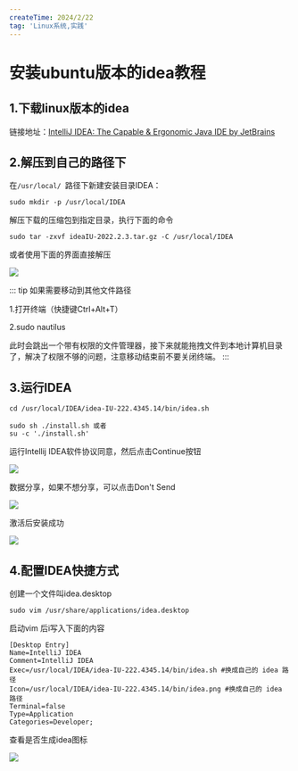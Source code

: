 ```yaml
---
createTime: 2024/2/22
tag: 'Linux系统,实践'
---
```

# 安装ubuntu版本的idea教程

## 1.下载linux版本的idea

链接地址：[IntelliJ IDEA: The Capable & Ergonomic Java IDE by JetBrains](https://www.jetbrains.com/idea/)

## 2.解压到自己的路径下

在`/usr/local/ `路径下新建安装目录IDEA：


```
sudo mkdir -p /usr/local/IDEA
```





解压下载的压缩包到指定目录，执行下面的命令 

```
sudo tar -zxvf ideaIU-2022.2.3.tar.gz -C /usr/local/IDEA
```


 或者使用下面的界面直接解压

 ![](https://img-blog.csdnimg.cn/4de20ff09cd4449aae1fcda35a8de897.png)

 
::: tip 如果需要移动到其他文件路径
 
 1.打开终端（快捷键Ctrl+Alt+T）

 2.sudo nautilus



此时会跳出一个带有权限的文件管理器，接下来就能拖拽文件到本地计算机目录了，解决了权限不够的问题，注意移动结束前不要关闭终端。
:::

## 3.运行IDEA

``` 
cd /usr/local/IDEA/idea-IU-222.4345.14/bin/idea.sh
```


```
sudo sh ./install.sh 或者
su -c './install.sh'
```


 运行Intellij IDEA软件协议同意，然后点击Continue按钮 


![](https://img-blog.csdnimg.cn/72b89963691d4b41b2fe1e196d805ba4.png)

数据分享，如果不想分享，可以点击Don't Send 

 ![](https://img-blog.csdnimg.cn/7812fb01315a4210b240a6d1e5182212.png)


激活后安装成功 

![](https://img-blog.csdnimg.cn/c8c65c0d5de44243a61bcc1633dd2dfb.png)

## 4.配置IDEA快捷方式

 创建一个文件叫idea.desktop

```
sudo vim /usr/share/applications/idea.desktop 
```
启动vim 后i写入下面的内容 

```
[Desktop Entry]
Name=IntelliJ IDEA
Comment=IntelliJ IDEA
Exec=/usr/local/IDEA/idea-IU-222.4345.14/bin/idea.sh #换成自己的 idea 路径
Icon=/usr/local/IDEA/idea-IU-222.4345.14/bin/idea.png #换成自己的 idea 路径
Terminal=false
Type=Application
Categories=Developer;
```


查看是否生成idea图标 

![](https://img-blog.csdnimg.cn/f15c59aacf874a73a6854d90987bd860.png)